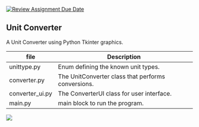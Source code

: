 [![Review Assignment Due Date](https://classroom.github.com/assets/deadline-readme-button-24ddc0f5d75046c5622901739e7c5dd533143b0c8e959d652212380cedb1ea36.svg)](https://classroom.github.com/a/qMEHFR7b)
## Unit Converter

A Unit Converter using Python Tkinter graphics.

| file   | Description  |
|--------|--------------|
| unittype.py | Enum defining the known unit types. |
| converter.py | The UnitConverter class that performs conversions. |
| converter_ui.py | The ConverterUI class for user interface. |
| main.py    | main block to run the program. |


![](../../Downloads/UnitConverter.drawio.png)
